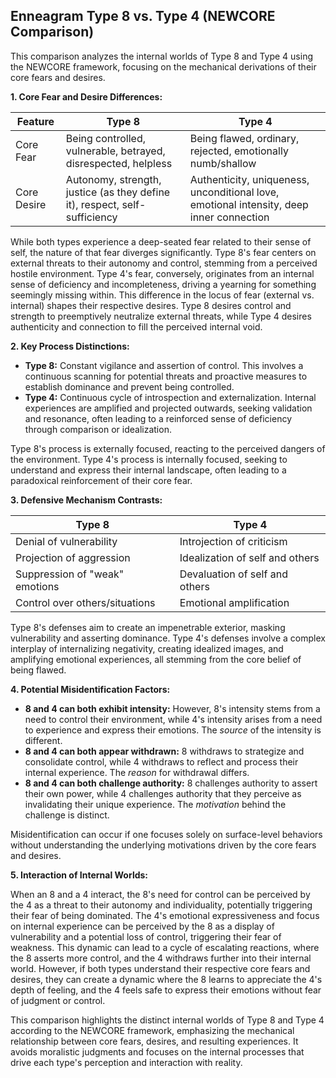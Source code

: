 ## Enneagram Type 8 vs. Type 4 (NEWCORE Comparison)

This comparison analyzes the internal worlds of Type 8 and Type 4 using the NEWCORE framework, focusing on the mechanical derivations of their core fears and desires.

**1. Core Fear and Desire Differences:**

| Feature        | Type 8                                          | Type 4                                            |
|----------------|-------------------------------------------------|---------------------------------------------------|
| Core Fear      | Being controlled, vulnerable, betrayed, disrespected, helpless | Being flawed, ordinary, rejected, emotionally numb/shallow |
| Core Desire    | Autonomy, strength, justice (as they define it), respect, self-sufficiency | Authenticity, uniqueness, unconditional love, emotional intensity, deep inner connection |

While both types experience a deep-seated fear related to their sense of self, the nature of that fear diverges significantly. Type 8's fear centers on external threats to their autonomy and control, stemming from a perceived hostile environment.  Type 4's fear, conversely, originates from an internal sense of deficiency and incompleteness, driving a yearning for something seemingly missing within.  This difference in the locus of fear (external vs. internal) shapes their respective desires. Type 8 desires control and strength to preemptively neutralize external threats, while Type 4 desires authenticity and connection to fill the perceived internal void.

**2. Key Process Distinctions:**

* **Type 8:** Constant vigilance and assertion of control. This involves a continuous scanning for potential threats and proactive measures to establish dominance and prevent being controlled.
* **Type 4:** Continuous cycle of introspection and externalization.  Internal experiences are amplified and projected outwards, seeking validation and resonance, often leading to a reinforced sense of deficiency through comparison or idealization.

Type 8's process is externally focused, reacting to the perceived dangers of the environment. Type 4's process is internally focused, seeking to understand and express their internal landscape, often leading to a paradoxical reinforcement of their core fear.

**3. Defensive Mechanism Contrasts:**

| Type 8 | Type 4 |
|---|---|
| Denial of vulnerability | Introjection of criticism |
| Projection of aggression | Idealization of self and others |
| Suppression of "weak" emotions | Devaluation of self and others |
| Control over others/situations | Emotional amplification |

Type 8's defenses aim to create an impenetrable exterior, masking vulnerability and asserting dominance. Type 4's defenses involve a complex interplay of internalizing negativity, creating idealized images, and amplifying emotional experiences, all stemming from the core belief of being flawed.

**4. Potential Misidentification Factors:**

* **8 and 4 can both exhibit intensity:**  However, 8's intensity stems from a need to control their environment, while 4's intensity arises from a need to experience and express their emotions. The *source* of the intensity is different.
* **8 and 4 can both appear withdrawn:** 8 withdraws to strategize and consolidate control, while 4 withdraws to reflect and process their internal experience. The *reason* for withdrawal differs.
* **8 and 4 can both challenge authority:** 8 challenges authority to assert their own power, while 4 challenges authority that they perceive as invalidating their unique experience. The *motivation* behind the challenge is distinct.

Misidentification can occur if one focuses solely on surface-level behaviors without understanding the underlying motivations driven by the core fears and desires.

**5. Interaction of Internal Worlds:**

When an 8 and a 4 interact, the 8's need for control can be perceived by the 4 as a threat to their autonomy and individuality, potentially triggering their fear of being dominated. The 4's emotional expressiveness and focus on internal experience can be perceived by the 8 as a display of vulnerability and a potential loss of control, triggering their fear of weakness. This dynamic can lead to a cycle of escalating reactions, where the 8 asserts more control, and the 4 withdraws further into their internal world. However, if both types understand their respective core fears and desires, they can create a dynamic where the 8 learns to appreciate the 4's depth of feeling, and the 4 feels safe to express their emotions without fear of judgment or control.


This comparison highlights the distinct internal worlds of Type 8 and Type 4 according to the NEWCORE framework, emphasizing the mechanical relationship between core fears, desires, and resulting experiences. It avoids moralistic judgments and focuses on the internal processes that drive each type's perception and interaction with reality.
